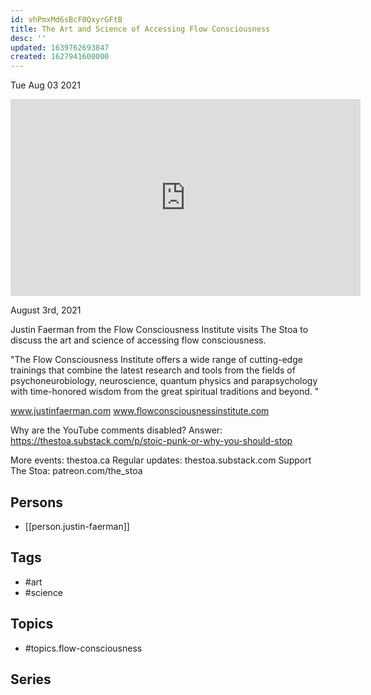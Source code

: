 ```yaml
---
id: vhPmxMd6sBcF0QxyrGFtB
title: The Art and Science of Accessing Flow Consciousness
desc: ''
updated: 1639762693847
created: 1627941600000
---
```





Tue Aug 03 2021

<iframe width="560" height="315" src="https://www.youtube.com/embed/MT4FXml9uVw" title="The Art and Science of Accessing Flow Consciousness w/ Justin Faerman" frameborder="0" allow="accelerometer; autoplay; clipboard-write; encrypted-media; gyroscope; picture-in-picture" allowfullscreen ></iframe>

August 3rd, 2021

Justin Faerman from the Flow Consciousness Institute visits The Stoa to discuss the art and science of accessing flow consciousness.

"The Flow Consciousness Institute offers a wide range of cutting-edge trainings that combine the latest research and tools from the fields of psychoneurobiology, neuroscience, quantum physics and parapsychology with time-honored wisdom from the great spiritual traditions and beyond. "

www.justinfaerman.com
www.flowconsciousnessinstitute.com

Why are the YouTube comments disabled? Answer: https://thestoa.substack.com/p/stoic-punk-or-why-you-should-stop

More events: thestoa.ca 
Regular updates: thestoa.substack.com 
Support The Stoa: patreon.com/the_stoa

## Persons

- [[person.justin-faerman]]

## Tags

- #art
- #science

## Topics

- #topics.flow-consciousness

## Series



